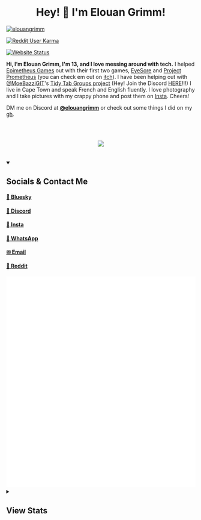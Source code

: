 <h1 align="center">Hey! 👋 I'm Elouan Grimm!</h1>

<a href="https://github.com/elouangrimm/"><img src="https://komarev.com/ghpvc/?username=elouangrimm&label=Profile%20views&color=0e75b6&style=flat" alt="elouangrimm"/></a>

<a href="https://www.reddit.com/user/elouangrimm/"><img alt="Reddit User Karma" src="https://img.shields.io/reddit/user-karma/combined/elouangrimm?style=flat"></a>

<a href="https://elouan.xyz/"><img alt="Website Status" src="https://img.shields.io/website?url=http%3A//elouan.xyz/"></a>

**Hi, I’m Elouan Grimm, I'm 13, and I love messing around with tech.** I helped [Epimetheus Games](https://epimetheusgamesogpc.itch.io/) out with their first two games, [EyeSore](https://epimetheusgamesogpc.itch.io/eyesore) and [Project Prometheus](https://epimetheusgamesogpc.itch.io/projectprometheus) (you can check em out on [itch](https://epimetheusgamesogpc.itch.io/)). I have been helping out with [@MoeBazziGIT](https://github.com/MoeBazziGIT)'s [Tidy Tab Groups project](https://chromewebstore.google.com/detail/tidy-tab-groups/fohgbkobjdckaapjimleemkolchkmebf) (Hey! Join the Discord [HERE](https://discord.com/invite/aBdAfNfGEv)!!!) I live in Cape Town and speak French and English fluently. I love photography and I take pictures with my crappy phone and post them on [Insta](https://www.instagram.com/elouangrimm). Cheers!

DM me on Discord at [**@elouangrimm**](https://discord.com/users/939697576419131462) or check out some things I did on my [gh](https://github.com/elouangrimm/).

<br>
<br>

<p align="center">
  <a href="https://elouangrimm.github.io">
    <img src="https://skillicons.dev/icons?i=html,css,js,htmx,py,md,discord,bots,gmail,instagram,ps,godot,replit,vscode,github,git,linux,raspberrypi&perline=9" />
  </a>
</p>

<br>

<details open>
<summary><h2>Socials & Contact Me</h2></summary>

#### [🦋 Bluesky](https://bsky.app/profile/elouan.xyz/)

#### [💬 Discord](https://discord.com/users/939697576419131462)

#### [📸 Insta](https://www.instagram.com/elouangrimm)

#### [💬 WhatsApp](https://wa.me/19712661720)

#### [✉︎ Email](mailto:elouangrimm@gmail.com)

#### [🤖 Reddit](https://www.reddit.com/user/elouangrimm/)
</details>

<!--
<details open>
<summary><h2>Stats</h2></summary>
<br>

![](http://github-profile-summary-cards.vercel.app/api/cards/profile-details?username=elouangrimm&theme=dark) 

<p>&nbsp;<img align="center" src="https://github-readme-stats.vercel.app/api?username=elouangrimm&show_icons=true&theme=dark&locale=en" alt="elouangrimm" /></p>

<a href="https://elouangrimm.github.io"><img src="https://streak-stats.demolab.com?user=elouangrimm&theme=material&hide_border=true&border_radius=10&date_format=M%20j%5B%2C%20Y%5D&mode=weekly&exclude_days=Sun%2CSat&stroke=79FF97&background=151515&ring=79FF97&currStreakNum=79FF97&fire=4FFF66&dates=79FF97&sideNums=79FF97&border=79FF97&currStreakLabel=79FF97&sideLabels=79FF97&excludeDaysLabel=79FF97" alt="GitHub Streak" /></a>

<p>&nbsp;<img align="center" src="https://github-profile-trophy.vercel.app/?username=elouangrimm&theme=discord&title=-Reviews,-PullRequest" alt="elouangrimm" /></p>

<p style="width:100%"><img align="left" src="https://github-readme-stats.vercel.app/api/top-langs?username=elouangrimm&show_icons=true&locale=en&layout=compact&theme=dark" alt="d3ward" /></p>
</details>
-->

<picture>
  <img src="/github-metrics.svg" alt="Metrics">
</picture>


<details>
<summary><h2>View Stats</h2></summary>
  
[![Elouan Grimm profile views](https://u8views.com/api/v1/github/profiles/99371567/views/day-week-month-total-count.svg)](https://u8views.com/github/elouangrimm)
  
</details>
